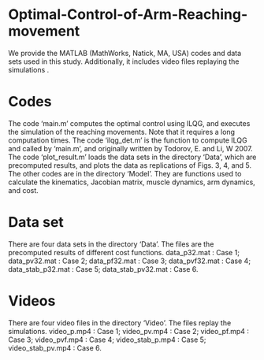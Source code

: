 # Optimal-Control-of-Arm-Reaching-movement

We provide the MATLAB (MathWorks, Natick, MA, USA) codes and data sets used in this study. Additionally, it includes video files replaying the simulations . 

# Codes
The code ‘main.m’ computes the optimal control using ILQG, and executes the simulation of the reaching movements. Note that it requires a long computation times. The code ‘ilqg_det.m’ is the function to compute ILQG and called by ‘main.m’, and originally written by Todorov, E. and Li, W 2007. The code ‘plot_result.m’ loads the data sets in the directory ‘Data’, which are precomputed results, and plots the data as replications of Figs. 3, 4, and 5. The other codes are in the directory ‘Model’. They are functions used to calculate the kinematics, Jacobian matrix, muscle dynamics, arm dynamics, and cost. 

# Data set
There are four data sets in the directory ‘Data’. The files are the precomputed results of different cost functions. 
data_p32.mat       : Case 1;
data_pv32.mat      : Case 2;
data_pf32.mat      : Case 3;
data_pvf32.mat     : Case 4;
data_stab_p32.mat  : Case 5;
data_stab_pv32.mat : Case 6.

# Videos
There are four video files in the directory ‘Video’. The files replay the simulations. 
video_p.mp4       : Case 1;
video_pv.mp4      : Case 2;
video_pf.mp4      : Case 3;
video_pvf.mp4     : Case 4;
video_stab_p.mp4  : Case 5;
video_stab_pv.mp4 : Case 6.
